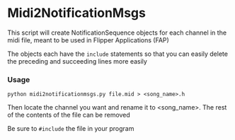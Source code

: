 # Midi2NotificationMsgs

This script will create NotificationSequence objects for each channel in the midi file, meant to be used in Flipper Applications (FAP)

The objects each have the `include` statements so that you can easily delete the preceding and succeeding lines more easily

### Usage

`python midi2notificationmsgs.py file.mid > <song_name>.h`

Then locate the channel you want and rename it to \<song\_name\>. The rest of the contents of the file can be removed

Be sure to `#include` the file in your program
